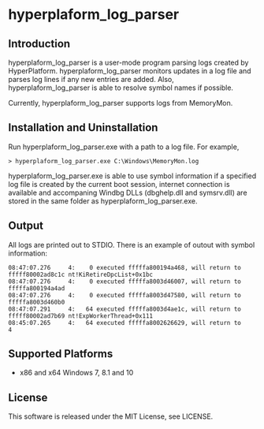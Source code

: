 hyperplaform_log_parser
========================

Introduction
-------------

hyperplaform_log_parser is a user-mode program parsing logs created by
HyperPlatform. hyperplaform_log_parser monitors updates in a log file and parses
log lines if any new entries are added. Also, hyperplaform_log_parser is able to
resolve symbol names if possible.

Currently, hyperplaform_log_parser supports logs from MemoryMon.


Installation and Uninstallation
--------------------------------

Run hyperplaform_log_parser.exe with a path to a log file. For example,

    > hyperplaform_log_parser.exe C:\Windows\MemoryMon.log

hyperplaform_log_parser.exe is able to use symbol information if a specified log
file is created by the current boot session, internet connection is available
and accompaning Windbg DLLs (dbghelp.dll and symsrv.dll) are stored in the same
folder as hyperplaform_log_parser.exe.


Output
-------

All logs are printed out to STDIO. There is an example of outout with symbol
information:
    
    08:47:07.276     4:    0 executed fffffa800194a468, will return to fffff80002ad8c1c nt!KiRetireDpcList+0x1bc
    08:47:07.276     4:    0 executed fffffa8003d46007, will return to fffffa800194a4ad
    08:47:07.276     4:    0 executed fffffa8003d47580, will return to fffffa8003d460b0
    08:47:07.291     4:   64 executed fffffa8003d4ae1c, will return to fffff80002ad7b69 nt!ExpWorkerThread+0x111
    08:45:07.265     4:   64 executed fffffa8002626629, will return to                4


Supported Platforms
----------------------
- x86 and x64 Windows 7, 8.1 and 10


License
--------
This software is released under the MIT License, see LICENSE.
